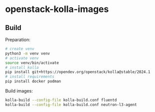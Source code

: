 # openstack-kolla-images

## Build

Preparation:
```sh
# create venv
python3 -m venv venv
# activate venv
source venv/bin/activate
# install kolla
pip install git+https://opendev.org/openstack/kolla@stable/2024.1
# install requirements
pip install docker podman
```

Build images:
```sh
kolla-build --config-file kolla-build.conf fluentd
kolla-build --config-file kolla-build.conf neutron-l3-agent
```
